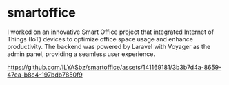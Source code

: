 # smartoffice
   I worked on an innovative Smart Office project that integrated Internet of Things (IoT) devices to optimize office space usage and enhance productivity. The backend was powered by Laravel with Voyager as the admin panel, providing a seamless user experience.

https://github.com/ILYASbz/smartoffice/assets/141169181/3b3b7d4a-8659-47ea-b8c4-197bdb7850f9

